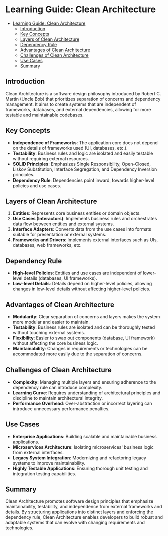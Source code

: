 # Learning Guide: Clean Architecture

- [Learning Guide: Clean Architecture](#learning-guide-clean-architecture)
  - [Introduction](#introduction)
  - [Key Concepts](#key-concepts)
  - [Layers of Clean Architecture](#layers-of-clean-architecture)
  - [Dependency Rule](#dependency-rule)
  - [Advantages of Clean Architecture](#advantages-of-clean-architecture)
  - [Challenges of Clean Architecture](#challenges-of-clean-architecture)
  - [Use Cases](#use-cases)
  - [Summary](#summary)

## Introduction

Clean Architecture is a software design philosophy introduced by Robert C. Martin (Uncle Bob) that prioritizes separation of concerns and dependency management. It aims to create systems that are independent of frameworks, databases, and external dependencies, allowing for more testable and maintainable codebases.

## Key Concepts

- **Independence of Frameworks**: The application core does not depend on the details of frameworks used (UI, databases, etc.).
- **Testability**: Business rules and logic are isolated and easily testable without requiring external resources.
- **SOLID Principles**: Emphasizes Single Responsibility, Open-Closed, Liskov Substitution, Interface Segregation, and Dependency Inversion principles.
- **Dependency Rule**: Dependencies point inward, towards higher-level policies and use cases.

## Layers of Clean Architecture

1. **Entities**: Represents core business entities or domain objects.
2. **Use Cases (Interactors)**: Implements business rules and orchestrates data flow between entities and external systems.
3. **Interface Adapters**: Converts data from the use cases into formats suitable for presentation or external systems.
4. **Frameworks and Drivers**: Implements external interfaces such as UIs, databases, web frameworks, etc.

## Dependency Rule

- **High-level Policies**: Entities and use cases are independent of lower-level details (databases, UI frameworks).
- **Low-level Details**: Details depend on higher-level policies, allowing changes in low-level details without affecting higher-level policies.

## Advantages of Clean Architecture

- **Modularity**: Clear separation of concerns and layers makes the system more modular and easier to maintain.
- **Testability**: Business rules are isolated and can be thoroughly tested without touching external systems.
- **Flexibility**: Easier to swap out components (database, UI framework) without affecting the core business logic.
- **Maintainability**: Changes in requirements or technologies can be accommodated more easily due to the separation of concerns.

## Challenges of Clean Architecture

- **Complexity**: Managing multiple layers and ensuring adherence to the dependency rule can introduce complexity.
- **Learning Curve**: Requires understanding of architectural principles and discipline to maintain architectural integrity.
- **Performance Overhead**: Over-abstraction or incorrect layering can introduce unnecessary performance penalties.

## Use Cases

- **Enterprise Applications**: Building scalable and maintainable business applications.
- **Microservices Architecture**: Isolating microservices' business logic from external interfaces.
- **Legacy System Integration**: Modernizing and refactoring legacy systems to improve maintainability.
- **Highly Testable Applications**: Ensuring thorough unit testing and integration testing capabilities.

## Summary

Clean Architecture promotes software design principles that emphasize maintainability, testability, and independence from external frameworks and details. By structuring applications into distinct layers and enforcing the dependency rule, Clean Architecture enables developers to build robust and adaptable systems that can evolve with changing requirements and technologies.
